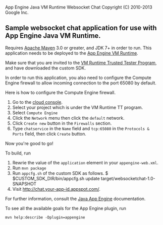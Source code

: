 App Engine Java VM Runtime Websocket Chat
Copyright (C) 2010-2013 Google Inc.

## Sample websocket chat application for use with App Engine Java VM Runtime.

Requires [Apache Maven](http://maven.apache.org) 3.0 or greater, and
JDK 7+ in order to run.  This application needs to be deployed to the
[App Engine VM Runtime][1].

Make sure that you are invited to the [VM Runtime Trusted Tester
Program][2], and have downloaded the custom SDK.

In order to run this application, you also need to configure the
Compute Engine firewall to allow incoming connection to the port 65080
by default.

Here is how to configure the Compute Engine firewall.

1. Go to the [cloud console][3].
2. Select your project which is under the VM Runtime TT program.
3. Select `Compute Engine`
4. Click the `Network` menu then click the `default` network.
5. Click `Create new` button in the `Firewalls` section.
6. Type `chatservice` in the `Name` field and `tcp:65080` in the
`Protocols & Ports` field, then click `Create` button.

Now you're good to go!

To build, run

1. Rewrie the value of the `application` element in your `appengine-web.xml`.
2. Run `mvn package`
3. Run `appcfg.sh` of the custom SDK as follows.
    $ $CUSTOM_SDK_DIR/bin/appcfg.sh update target/websocketchat-1.0-SNAPSHOT
4. Visit http://chat.your-app-id.appspot.com/.

For further information, consult the [Java App
Engine](https://developers.google.com/appengine/docs/java/overview)
documentation.

To see all the available goals for the App Engine plugin, run

    mvn help:describe -Dplugin=appengine

[1]: https://docs.google.com/document/d/1VH1oVarfKILAF_TfvETtPPE3TFzIuWqsa22PtkRkgJ4
[2]: https://groups.google.com/forum/?fromgroups#!topic/google-appengine/gRZNqlQPKys
[3]: https://cloud.google.com/console
